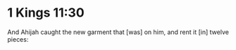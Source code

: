 # 1 Kings 11:30

And Ahijah caught the new garment that [was] on him, and rent it [in] twelve pieces: